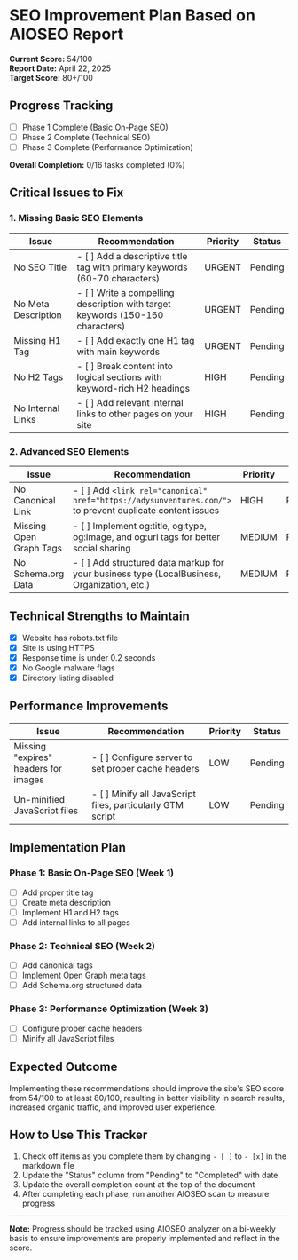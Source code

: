 # SEO Improvement Plan Based on AIOSEO Report

**Current Score:** 54/100  
**Report Date:** April 22, 2025  
**Target Score:** 80+/100

## Progress Tracking

- [ ] Phase 1 Complete (Basic On-Page SEO)
- [ ] Phase 2 Complete (Technical SEO)
- [ ] Phase 3 Complete (Performance Optimization)

**Overall Completion:** 0/16 tasks completed (0%)

## Critical Issues to Fix

### 1. Missing Basic SEO Elements

| Issue | Recommendation | Priority | Status |
|-------|---------------|----------|--------|
| No SEO Title | - [ ] Add a descriptive title tag with primary keywords (60-70 characters) | URGENT | Pending |
| No Meta Description | - [ ] Write a compelling description with target keywords (150-160 characters) | URGENT | Pending |
| Missing H1 Tag | - [ ] Add exactly one H1 tag with main keywords | URGENT | Pending |
| No H2 Tags | - [ ] Break content into logical sections with keyword-rich H2 headings | HIGH | Pending |
| No Internal Links | - [ ] Add relevant internal links to other pages on your site | HIGH | Pending |

### 2. Advanced SEO Elements

| Issue | Recommendation | Priority | Status |
|-------|---------------|----------|--------|
| No Canonical Link | - [ ] Add `<link rel="canonical" href="https://adysunventures.com/">` to prevent duplicate content issues | HIGH | Pending |
| Missing Open Graph Tags | - [ ] Implement og:title, og:type, og:image, and og:url tags for better social sharing | MEDIUM | Pending |
| No Schema.org Data | - [ ] Add structured data markup for your business type (LocalBusiness, Organization, etc.) | MEDIUM | Pending |

## Technical Strengths to Maintain

- [x] Website has robots.txt file
- [x] Site is using HTTPS
- [x] Response time is under 0.2 seconds
- [x] No Google malware flags
- [x] Directory listing disabled

## Performance Improvements

| Issue | Recommendation | Priority | Status |
|-------|---------------|----------|--------|
| Missing "expires" headers for images | - [ ] Configure server to set proper cache headers | LOW | Pending |
| Un-minified JavaScript files | - [ ] Minify all JavaScript files, particularly GTM script | LOW | Pending |

## Implementation Plan

### Phase 1: Basic On-Page SEO (Week 1)
- [ ] Add proper title tag
- [ ] Create meta description
- [ ] Implement H1 and H2 tags
- [ ] Add internal links to all pages

### Phase 2: Technical SEO (Week 2)
- [ ] Add canonical tags
- [ ] Implement Open Graph meta tags
- [ ] Add Schema.org structured data

### Phase 3: Performance Optimization (Week 3)
- [ ] Configure proper cache headers
- [ ] Minify all JavaScript files

## Expected Outcome
Implementing these recommendations should improve the site's SEO score from 54/100 to at least 80/100, resulting in better visibility in search results, increased organic traffic, and improved user experience.

## How to Use This Tracker
1. Check off items as you complete them by changing `- [ ]` to `- [x]` in the markdown file
2. Update the "Status" column from "Pending" to "Completed" with date
3. Update the overall completion count at the top of the document
4. After completing each phase, run another AIOSEO scan to measure progress

---

**Note:** Progress should be tracked using AIOSEO analyzer on a bi-weekly basis to ensure improvements are properly implemented and reflect in the score. 